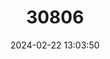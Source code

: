 ---
title: "30806"
category: "Dipterocarpus insignis"
draft: false
date: 2024-02-22 13:03:50
languages:
  Sinhala; Sinhalese: ["Weli-dorana"]
---
